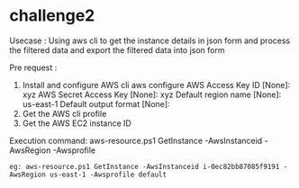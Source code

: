 # challenge2
Usecase : Using aws cli to get the instance details in json form and process the filtered data and export the filtered data into json form

Pre request : 
1. Install and configure AWS cli
    aws configure
    AWS Access Key ID [None]: xyz
    AWS Secret Access Key [None]: xyz
    Default region name [None]: us-east-1
    Default output format [None]:
2. Get the AWS cli profile <Awsprofile>
3. Get the AWS EC2 instance ID <AwsInstanceid>
    
Execution command:
aws-resource.ps1 GetInstance -AwsInstanceid <AwsInstanceid> -AwsRegion <AwsRegion> -Awsprofile <Awsprofile>

    eg: aws-resource.ps1 GetInstance -AwsInstanceid i-0ec82bb87085f9191 -AwsRegion us-east-1 -Awsprofile default

